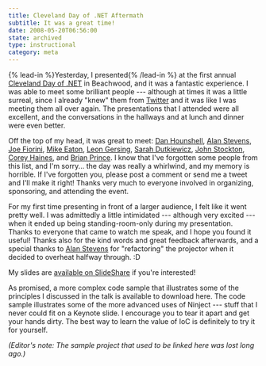 ```yaml
---
title: Cleveland Day of .NET Aftermath
subtitle: It was a great time!
date: 2008-05-20T06:56:00
state: archived
type: instructional
category: meta
---
```


{% lead-in %}Yesterday, I presented{% /lead-in %} at the first annual [Cleveland Day of .NET](http://www.clevelanddodn.org/) in Beachwood, and it was a fantastic experience. I was able to meet some brilliant people --- although at times it was a little surreal, since I already "knew" them from [Twitter](http://twitter.com/nkohari) and it was like I was meeting them all over again. The presentations that I attended were all excellent, and the conversations in the hallways and at lunch and dinner were even better.

Off the top of my head, it was great to meet: [Dan Hounshell](http://danhounshell.com/blogs/dan/), [Alan Stevens](http://netcave.org/), [Joe Fiorini](http://www.faithfulgeek.org/), [Mike Eaton](http://michaeleatonconsulting.com/blog/), [Leon Gersing](http://www.fallenrogue.com/), [Sarah Dutkiewicz](http://codinggeekette.com/), [John Stockton](http://tocode.blogspot.com/), [Corey Haines](http://www.coreyhaines.com/), and [Brian Prince](http://brianhprince.blogspot.com/). I know that I've forgotten some people from this list, and I'm sorry... the day was really a whirlwind, and my memory is horrible. If I've forgotten you, please post a comment or send me a tweet and I'll make it right! Thanks very much to everyone involved in organizing, sponsoring, and attending the event.

For my first time presenting in front of a larger audience, I felt like it went pretty well. I was admittedly a little intimidated --- although very excited --- when it ended up being standing-room-only during my presentation. Thanks to everyone that came to watch me speak, and I hope you found it useful! Thanks also for the kind words and great feedback afterwards, and a special thanks to [Alan Stevens](http://twitter.com/alanstevens) for "refactoring" the projector when it decided to overheat halfway through. :D

My slides are [available on SlideShare](https://www.slideshare.net/nkohari/designing-for-change-414985) if you're interested!

As promised, a more complex code sample that illustrates some of the principles I discussed in the talk is available to download here. The code sample illustrates some of the more advanced uses of Ninject --- stuff that I never could fit on a Keynote slide. I encourage you to tear it apart and get your hands dirty. The best way to learn the value of IoC is definitely to try it for yourself.

_(Editor's note: The sample project that used to be linked here was lost long ago.)_

